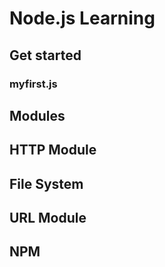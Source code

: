 # Node.js Learning 
## Get started
### myfirst.js
## Modules
## HTTP Module
## File System
## URL Module
## NPM
